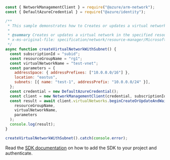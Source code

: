 ```javascript
const { NetworkManagementClient } = require("@azure/arm-network");
const { DefaultAzureCredential } = require("@azure/identity");

/**
 * This sample demonstrates how to Creates or updates a virtual network in the specified resource group.
 *
 * @summary Creates or updates a virtual network in the specified resource group.
 * x-ms-original-file: specification/network/resource-manager/Microsoft.Network/stable/2021-08-01/examples/VirtualNetworkCreateSubnet.json
 */
async function createVirtualNetworkWithSubnet() {
  const subscriptionId = "subid";
  const resourceGroupName = "rg1";
  const virtualNetworkName = "test-vnet";
  const parameters = {
    addressSpace: { addressPrefixes: ["10.0.0.0/16"] },
    location: "eastus",
    subnets: [{ name: "test-1", addressPrefix: "10.0.0.0/24" }],
  };
  const credential = new DefaultAzureCredential();
  const client = new NetworkManagementClient(credential, subscriptionId);
  const result = await client.virtualNetworks.beginCreateOrUpdateAndWait(
    resourceGroupName,
    virtualNetworkName,
    parameters
  );
  console.log(result);
}

createVirtualNetworkWithSubnet().catch(console.error);
```

Read the [SDK documentation](https://github.com/Azure/azure-sdk-for-js/blob/%40azure%2Farm-network_28.0.0/sdk/network/arm-network/README.md) on how to add the SDK to your project and authenticate.
